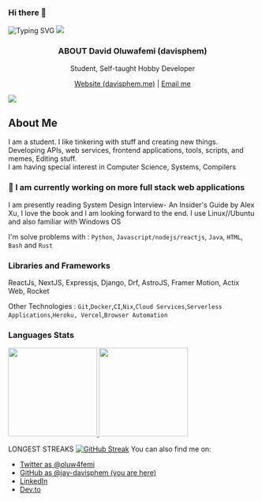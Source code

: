 ### Hi there 👋
![Typing SVG](https://readme-typing-svg.herokuapp.com?lines=Hello%2C+I+am+David%20Oluwafemi)
![](https://hit.yhype.me/github/profile?user_id=57117270)
<p align="center">
  <h3 align="center">ABOUT David Oluwafemi (davisphem)</h3>
  
  <p align="center">
    Student, Self-taught Hobby Developer
    <br />
      
  <p align="center">
      <a href="https://davisphem.me" target="_blank">
      Website (davisphem.me)</a> | <a href="mailto:davidoluwafemi178@gmail.com">Email me</a> <br>
      
</p>
</p>

![](https://komarev.com/ghpvc/?username=jay-davisphem)

## About Me
I am a student. I like tinkering with stuff and creating new things.<br>
Developing APIs, web services, frontend applications, tools, scripts, and memes, Editing stuff. <br>
I am having special interest in Computer Science, Systems, Compilers<br>

### 🍎 I am currently working on more full stack web applications<br>
I am presently reading System Design Interview- An Insider's Guide by Alex Xu, I love the book and I am looking forward to the end.
I use Linux//Ubuntu and also familiar with Windows OS

I'm solve problems with : `Python`, `Javascript/nodejs/reactjs`, `Java`, `HTML`, `Bash` and `Rust`

### Libraries and Frameworks
ReactJs, NextJS, Expressjs, Django, Drf, AstroJS, Framer Motion, Actix Web, Rocket


Other Technologies : `Git`,`Docker`,`CI`,`Nix`,`Cloud Services`,`Serverless Applications`,`Heroku, Vercel`,`Browser Automation`
<p>
   
 ### Languages Stats
  <a href="https://github.com/jay-davisphem">
  <img height="180em" src="https://github-readme-stats-git-masterrstaa-rickstaa.vercel.app/api?username=jay-davisphem&show_icons=true&theme=midnight-purple&include_all_commits=true&count_private=true"/> <img height="180em" src="https://github-readme-stats-git-masterrstaa-rickstaa.vercel.app/api/top-langs/?username=jay-davisphem&layout=compact&langs_count=7&theme=midnight-purple"/></a>


  <!--img src="https://stats.milovangudelj.com/api/top-langs?username=jay-davisphem&show_icons=true&locale=en&theme=onedark&layout=compact" alt="ptr1337" /--></p>
LONGEST STREAKS
[![GitHub Streak](http://github-readme-streak-stats.herokuapp.com?user=bovage&theme=blueberry&date_format=M%20j%5B%2C%20Y%5D)](https://git.io/streak-stats)
You can also find me on:
* [Twitter as @oluw4femi](https://twitter.com/oluw4femi)
* [GitHub as @jay-davisphem (you are here)](https://github.com/jay-davisphem)
* [LinkedIn](https://linkedin.com/in/davisphem)
* [Dev.to](https://dev.to/davisphem)
